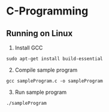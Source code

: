 # C-Programming

## Running on Linux
1. Install GCC
```
sudo apt-get install build-essential
```
2. Compile sample program
```
gcc sampleProgram.c -o sampleProgram
```
3. Run sample program
```
./sampleProgram
```
